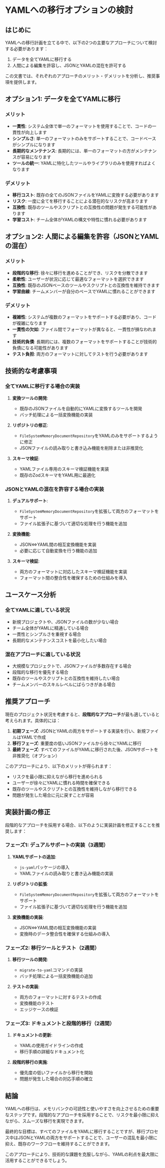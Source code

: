 # YAMLへの移行オプションの検討

## はじめに

YAMLへの移行計画を立てる中で、以下の2つの主要なアプローチについて検討する必要があります：

1. データを全てYAMLに移行する
2. 人間による編集を許容し、JSONとYAMLの混在を許可する

この文書では、それぞれのアプローチのメリット・デメリットを分析し、推奨事項を提供します。

## オプション1: データを全てYAMLに移行

### メリット

- **一貫性**: システム全体で単一のフォーマットを使用することで、コードの一貫性が向上します
- **シンプルさ**: 単一のフォーマットのみをサポートすることで、コードベースがシンプルになります
- **長期的なメンテナンス**: 長期的には、単一のフォーマットの方がメンテナンスが容易になります
- **ツールの統一**: YAMLに特化したツールやライブラリのみを使用すればよくなります

### デメリット

- **移行コスト**: 既存の全てのJSONファイルをYAMLに変換する必要があります
- **リスク**: 一度に全てを移行することによる潜在的なリスクが高まります
- **互換性**: 既存のツールやスクリプトとの互換性の問題が発生する可能性があります
- **学習コスト**: チーム全体がYAMLの構文や特性に慣れる必要があります

## オプション2: 人間による編集を許容（JSONとYAMLの混在）

### メリット

- **段階的な移行**: 徐々に移行を進めることができ、リスクを分散できます
- **柔軟性**: ユーザーが状況に応じて最適なフォーマットを選択できます
- **互換性**: 既存のJSONベースのツールやスクリプトとの互換性を維持できます
- **学習曲線**: チームメンバーが自分のペースでYAMLに慣れることができます

### デメリット

- **複雑性**: システムが複数のフォーマットをサポートする必要があり、コードが複雑になります
- **一貫性の欠如**: ファイル間でフォーマットが異なると、一貫性が損なわれます
- **技術的負債**: 長期的には、複数のフォーマットをサポートすることが技術的負債になる可能性があります
- **テスト負担**: 両方のフォーマットに対してテストを行う必要があります

## 技術的な考慮事項

### 全てYAMLに移行する場合の実装

1. **変換ツールの開発**:
   - 既存のJSONファイルを自動的にYAMLに変換するツールを開発
   - バッチ処理による一括変換機能の実装

2. **リポジトリの修正**:
   - `FileSystemMemoryDocumentRepository`をYAMLのみをサポートするように修正
   - JSONファイルの読み取りと書き込み機能を削除または非推奨化

3. **スキーマ検証**:
   - YAMLファイル専用のスキーマ検証機能を実装
   - 既存のZodスキーマをYAML用に最適化

### JSONとYAMLの混在を許容する場合の実装

1. **デュアルサポート**:
   - `FileSystemMemoryDocumentRepository`を拡張して両方のフォーマットをサポート
   - ファイル拡張子に基づいて適切な処理を行う機能を追加

2. **変換機能**:
   - JSON⇔YAML間の相互変換機能を実装
   - 必要に応じて自動変換を行う機能の追加

3. **スキーマ検証**:
   - 両方のフォーマットに対応したスキーマ検証機能を実装
   - フォーマット間の整合性を確保するための仕組みを導入

## ユースケース分析

### 全てYAMLに適している状況

- 新規プロジェクトや、JSONファイルの数が少ない場合
- チーム全体がYAMLに精通している場合
- 一貫性とシンプルさを重視する場合
- 長期的なメンテナンスコストを最小化したい場合

### 混在アプローチに適している状況

- 大規模なプロジェクトで、JSONファイルが多数存在する場合
- 段階的な移行を優先する場合
- 既存のツールやスクリプトとの互換性を維持したい場合
- チームメンバーのスキルレベルにばらつきがある場合

## 推奨アプローチ

現在のプロジェクト状況を考慮すると、**段階的なアプローチ**が最も適していると考えられます。具体的には：

1. **初期フェーズ**: JSONとYAMLの両方をサポートする実装を行い、新規ファイルはYAMLで作成
2. **移行フェーズ**: 重要度の低いJSONファイルから徐々にYAMLに移行
3. **最終フェーズ**: すべてのファイルがYAMLに移行された後、JSONサポートを非推奨化（オプション）

このアプローチにより、以下のメリットが得られます：

- リスクを最小限に抑えながら移行を進められる
- ユーザーが徐々にYAMLに慣れる時間を確保できる
- 既存のツールやスクリプトとの互換性を維持しながら移行できる
- 問題が発生した場合に元に戻すことが容易

## 実装計画の修正

段階的なアプローチを採用する場合、以下のように実装計画を修正することを推奨します：

### フェーズ1: デュアルサポートの実装（3週間）

1. **YAMLサポートの追加**:
   - `js-yaml`パッケージの導入
   - YAMLファイルの読み取りと書き込み機能の実装

2. **リポジトリの拡張**:
   - `FileSystemMemoryDocumentRepository`を拡張して両方のフォーマットをサポート
   - ファイル拡張子に基づいて適切な処理を行う機能を追加

3. **変換機能の実装**:
   - JSON⇔YAML間の相互変換機能の実装
   - 変換時のデータ整合性を確保する仕組みの導入

### フェーズ2: 移行ツールとテスト（2週間）

1. **移行ツールの開発**:
   - `migrate-to-yaml`コマンドの実装
   - バッチ処理による一括変換機能の追加

2. **テストの実装**:
   - 両方のフォーマットに対するテストの作成
   - 変換機能のテスト
   - エッジケースの検証

### フェーズ3: ドキュメントと段階的移行（2週間）

1. **ドキュメントの更新**:
   - YAMLの使用ガイドラインの作成
   - 移行手順の詳細なドキュメント化

2. **段階的移行の実施**:
   - 優先度の低いファイルから移行を開始
   - 問題が発生した場合の対応手順の確立

## 結論

YAMLへの移行は、メモリバンクの可読性と使いやすさを向上させるための重要なステップです。段階的なアプローチを採用することで、リスクを最小限に抑えながら、スムーズな移行を実現できます。

最終的な目標は、すべてのファイルをYAMLに移行することですが、移行プロセス中はJSONとYAMLの両方をサポートすることで、ユーザーの混乱を最小限に抑え、既存のワークフローを維持することができます。

このアプローチにより、技術的な課題を克服しながら、YAMLの利点を最大限に活用することができるでしょう。
